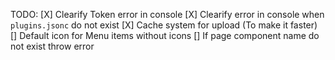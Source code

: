 TODO:
 [X] Clearify Token error in console
 [X] Clearify error in console when `plugins.jsonc` do not exist
 [X] Cache system for upload (To make it faster)
 [] Default icon for Menu items without icons
 [] If page component name do not exist throw error